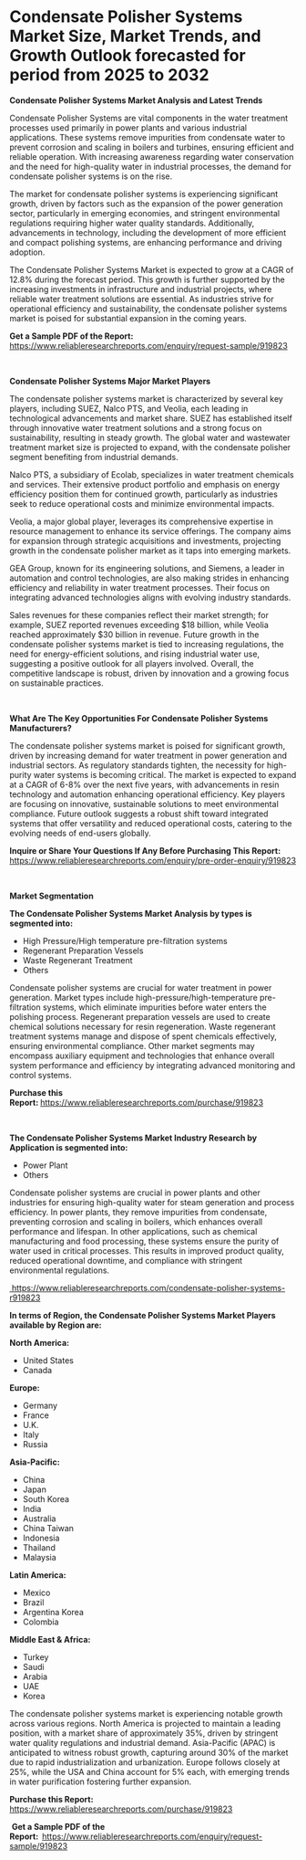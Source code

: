 <p><h1>Condensate Polisher Systems Market Size, Market Trends, and Growth Outlook forecasted for period from 2025 to 2032</h1></p><p><strong>Condensate Polisher Systems Market Analysis and Latest Trends</strong></p>
<p><p>Condensate Polisher Systems are vital components in the water treatment processes used primarily in power plants and various industrial applications. These systems remove impurities from condensate water to prevent corrosion and scaling in boilers and turbines, ensuring efficient and reliable operation. With increasing awareness regarding water conservation and the need for high-quality water in industrial processes, the demand for condensate polisher systems is on the rise.</p><p>The market for condensate polisher systems is experiencing significant growth, driven by factors such as the expansion of the power generation sector, particularly in emerging economies, and stringent environmental regulations requiring higher water quality standards. Additionally, advancements in technology, including the development of more efficient and compact polishing systems, are enhancing performance and driving adoption.</p><p>The Condensate Polisher Systems Market is expected to grow at a CAGR of 12.8% during the forecast period. This growth is further supported by the increasing investments in infrastructure and industrial projects, where reliable water treatment solutions are essential. As industries strive for operational efficiency and sustainability, the condensate polisher systems market is poised for substantial expansion in the coming years.</p></p>
<p><strong>Get a Sample PDF of the Report:&nbsp;</strong> <a href="https://www.reliableresearchreports.com/enquiry/request-sample/919823?utm_campaign=2242&utm_medium=2&utm_source=Github&utm_content=ia&utm_term=18042025&utm_id=condensate-polisher-systems">https://www.reliableresearchreports.com/enquiry/request-sample/919823</a></p>
<p>&nbsp;</p>
<p><strong>Condensate Polisher Systems Major Market Players</strong></p>
<p><p>The condensate polisher systems market is characterized by several key players, including SUEZ, Nalco PTS, and Veolia, each leading in technological advancements and market share. SUEZ has established itself through innovative water treatment solutions and a strong focus on sustainability, resulting in steady growth. The global water and wastewater treatment market size is projected to expand, with the condensate polisher segment benefiting from industrial demands.</p><p>Nalco PTS, a subsidiary of Ecolab, specializes in water treatment chemicals and services. Their extensive product portfolio and emphasis on energy efficiency position them for continued growth, particularly as industries seek to reduce operational costs and minimize environmental impacts. </p><p>Veolia, a major global player, leverages its comprehensive expertise in resource management to enhance its service offerings. The company aims for expansion through strategic acquisitions and investments, projecting growth in the condensate polisher market as it taps into emerging markets.</p><p>GEA Group, known for its engineering solutions, and Siemens, a leader in automation and control technologies, are also making strides in enhancing efficiency and reliability in water treatment processes. Their focus on integrating advanced technologies aligns with evolving industry standards.</p><p>Sales revenues for these companies reflect their market strength; for example, SUEZ reported revenues exceeding $18 billion, while Veolia reached approximately $30 billion in revenue. Future growth in the condensate polisher systems market is tied to increasing regulations, the need for energy-efficient solutions, and rising industrial water use, suggesting a positive outlook for all players involved. Overall, the competitive landscape is robust, driven by innovation and a growing focus on sustainable practices.</p></p>
<p>&nbsp;</p>
<p><strong>What Are The Key Opportunities For Condensate Polisher Systems Manufacturers?</strong></p>
<p><p>The condensate polisher systems market is poised for significant growth, driven by increasing demand for water treatment in power generation and industrial sectors. As regulatory standards tighten, the necessity for high-purity water systems is becoming critical. The market is expected to expand at a CAGR of 6-8% over the next five years, with advancements in resin technology and automation enhancing operational efficiency. Key players are focusing on innovative, sustainable solutions to meet environmental compliance. Future outlook suggests a robust shift toward integrated systems that offer versatility and reduced operational costs, catering to the evolving needs of end-users globally.</p></p>
<p><strong>Inquire or Share Your Questions If Any Before Purchasing This Report:</strong> <a href="https://www.reliableresearchreports.com/enquiry/pre-order-enquiry/919823?utm_campaign=2242&utm_medium=2&utm_source=Github&utm_content=ia&utm_term=18042025&utm_id=condensate-polisher-systems">https://www.reliableresearchreports.com/enquiry/pre-order-enquiry/919823</a></p>
<p>&nbsp;</p>
<p><strong>Market Segmentation</strong></p>
<p><strong>The Condensate Polisher Systems Market Analysis by types is segmented into:</strong></p>
<p><ul><li>High Pressure/High temperature pre-filtration systems</li><li>Regenerant Preparation Vessels</li><li>Waste Regenerant Treatment</li><li>Others</li></ul></p>
<p><p>Condensate polisher systems are crucial for water treatment in power generation. Market types include high-pressure/high-temperature pre-filtration systems, which eliminate impurities before water enters the polishing process. Regenerant preparation vessels are used to create chemical solutions necessary for resin regeneration. Waste regenerant treatment systems manage and dispose of spent chemicals effectively, ensuring environmental compliance. Other market segments may encompass auxiliary equipment and technologies that enhance overall system performance and efficiency by integrating advanced monitoring and control systems.</p></p>
<p><strong>Purchase this Report:&nbsp;</strong><a href="https://www.reliableresearchreports.com/purchase/919823?utm_campaign=2242&utm_medium=2&utm_source=Github&utm_content=ia&utm_term=18042025&utm_id=condensate-polisher-systems">https://www.reliableresearchreports.com/purchase/919823</a></p>
<p>&nbsp;</p>
<p><strong>The Condensate Polisher Systems Market Industry Research by Application is segmented into:</strong></p>
<p><ul><li>Power Plant</li><li>Others</li></ul></p>
<p><p>Condensate polisher systems are crucial in power plants and other industries for ensuring high-quality water for steam generation and process efficiency. In power plants, they remove impurities from condensate, preventing corrosion and scaling in boilers, which enhances overall performance and lifespan. In other applications, such as chemical manufacturing and food processing, these systems ensure the purity of water used in critical processes. This results in improved product quality, reduced operational downtime, and compliance with stringent environmental regulations.</p></p>
<p><a href="https://www.reliableresearchreports.com/condensate-polisher-systems-r919823?utm_campaign=2242&utm_medium=2&utm_source=Github&utm_content=ia&utm_term=18042025&utm_id=condensate-polisher-systems">&nbsp;https://www.reliableresearchreports.com/condensate-polisher-systems-r919823</a></p>
<p><strong>In terms of Region, the Condensate Polisher Systems Market Players available by Region are:</strong></p>
<p>
    <p> <strong> North America: </strong>
        <ul>
            <li>United States</li>
            <li>Canada</li>
        </ul>
        </p> 
    <p> <strong> Europe: </strong>
        <ul>
            <li>Germany</li>
            <li>France</li>
            <li>U.K.</li>
            <li>Italy</li>
            <li>Russia</li>
        </ul>
        </p> 
    <p> <strong> Asia-Pacific: </strong>
        <ul>
            <li>China</li>
            <li>Japan</li>
            <li>South Korea</li>
            <li>India</li>
            <li>Australia</li>
            <li>China Taiwan</li>
            <li>Indonesia</li>
            <li>Thailand</li>
            <li>Malaysia</li>
        </ul>
        </p> 
    <p> <strong> Latin America: </strong>
        <ul>
            <li>Mexico</li>
            <li>Brazil</li>
            <li>Argentina Korea</li>
            <li>Colombia</li>
        </ul>
        </p> 
    <p> <strong> Middle East & Africa: </strong>
        <ul>
            <li>Turkey</li>
            <li>Saudi</li>
            <li>Arabia</li>
            <li>UAE</li>
            <li>Korea</li>
        </ul>
    </p>
    </p>
<p><p>The condensate polisher systems market is experiencing notable growth across various regions. North America is projected to maintain a leading position, with a market share of approximately 35%, driven by stringent water quality regulations and industrial demand. Asia-Pacific (APAC) is anticipated to witness robust growth, capturing around 30% of the market due to rapid industrialization and urbanization. Europe follows closely at 25%, while the USA and China account for 5% each, with emerging trends in water purification fostering further expansion.</p></p>
<p><strong>Purchase this Report: </strong><a href="https://www.reliableresearchreports.com/purchase/919823?utm_campaign=2242&utm_medium=2&utm_source=Github&utm_content=ia&utm_term=18042025&utm_id=condensate-polisher-systems">https://www.reliableresearchreports.com/purchase/919823</a></p>
<p>&nbsp;<strong>Get a Sample PDF of the Report:&nbsp;&nbsp;</strong><a href="https://www.reliableresearchreports.com/enquiry/request-sample/919823?utm_campaign=2242&utm_medium=2&utm_source=Github&utm_content=ia&utm_term=18042025&utm_id=condensate-polisher-systems">https://www.reliableresearchreports.com/enquiry/request-sample/919823</a></p>
<p><strong></strong></p>
<p><p></p><p></p><p></p></p>
